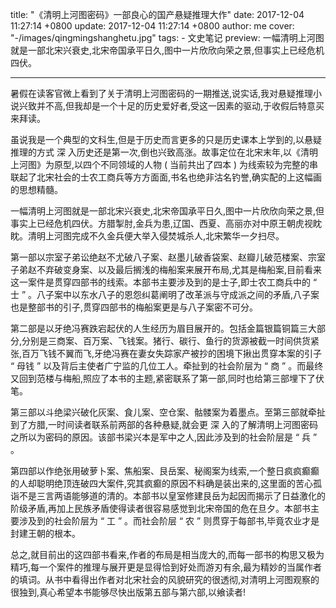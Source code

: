 title: "《清明上河图密码》一部良心的国产悬疑推理大作"
date: 2017-12-04 11:27:14 +0800
update: 2017-12-04 11:27:14 +0800
author: me
cover: "-/images/qingmingshanghetu.jpg"
tags:
    - 文史笔记
preview: 一幅清明上河图就是一部北宋兴衰史,北宋帝国承平日久,图中一片欣欣向荣之景,但事实上已经危机四伏。

---

暑假在读客官微上看到了关于清明上河图密码的一期推送,说实话,我对悬疑推理小说兴致并不高,但我却是一个十足的历史爱好者,受这一因素的驱动,于收假后特意买来拜读。

虽说我是一个典型的文科生,但是于历史而言更多的只是历史课本上学到的,以悬疑推理的方式 深 入历史还是第一次,倒也兴致高涨。故事定位在北宋末年,以《清明上河图》为原型,以四个不同领域的人物 ( 当前共出了四本 ) 为线索较为完整的串联起了北宋社会的士农工商兵等方方面面,书名也绝非沽名钓誉,确实配的上这幅画的思想精髓。

一幅清明上河图就是一部北宋兴衰史,北宋帝国承平日久,图中一片欣欣向荣之景,但事实上已经危机四伏。方腊掣肘,金兵为患,辽国、西夏、高丽亦对中原王朝⻁视眈眈。清明上河图完成不久金兵便大举入侵焚城杀人,北宋繁华一夕扫尽。

第一部以宗室子弟讼绝赵不尤破八子案、赵墨儿破香袋案、赵瓣儿破范楼案、宗室子弟赵不弃破变身案、以及最后搁浅的梅船案来展开布局,尤其是梅船案,目前看来这一案件是贯穿四部书的线索。本部书主要涉及到的是士子,即士农工商兵中的 “ 士 ” 。八子案中以东水八子的恩怨纠葛阐明了改革派与守成派之间的矛盾,八子案也是整部书的引子,贯穿四部书的梅船案更是与八子案密不可分。

第二部是以牙绝冯赛跌宕起伏的人生经历为眉目展开的。包括金篇银篇铜篇三大部分,分别是三商案、百万案、⻜钱案。猪行、碳行、⻥行的货源被截一时间供货紧张,百万⻜钱不翼而⻜,牙绝冯赛在妻女失踪家产被抄的困境下揪出贯穿本案的引子 “ 母钱 ” 以及背后主使者广宁监的几位工人。牵扯到的社会阶层为 “ 商 ” 。而最终又回到范楼与梅船,照应了本书的主题,紧密联系了第一部,同时也给第三部埋下了伏笔。

第三部以斗绝梁兴破化灰案、⻝儿案、空仓案、骷髅案为着墨点。至第三部就牵扯到了方腊,一时间读者联系前两部的各种悬疑,就会更 深 入的了解清明上河图密码之所以为密码的原因。该部书梁兴本是军中之人,因此涉及到的社会阶层是 “ 兵 ” 。

第四部以作绝张用破萝卜案、焦船案、艮岳案、秘阁案为线索,一个整日疯疯癫癫的人却聪明绝顶连破四大案件,究其疯癫的原因不料确是装出来的,这里面的苦心孤诣不是三言两语能够道的清的。本部书以皇室修建艮岳为起因而揭示了日益激化的阶级矛盾,再加上⺠族矛盾使得读者很容易感觉到北宋帝国的危在旦夕。本部书主要涉及到的社会阶层为 “ 工 ” 。而社会阶层 “ 农 ” 则贯穿于每部书,毕竟农业才是封建王朝的根本。

总之,就目前出的这四部书看来,作者的布局是相当庞大的,而每一部书的构思又极为精巧,每一个案件的推理与展开更是显得恰到好处而游刃有余,最为精妙的当属作者的填词。从书中看得出作者对北宋社会的⻛貌研究的很透彻,对清明上河图观察的很独到,真心希望本书能够尽快出版第五部与第六部,以飨读者!